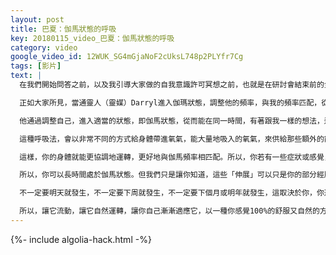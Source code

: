 ```yaml
---
layout: post
title: 巴夏：伽馬狀態的呼吸
key: 20180115_video_巴夏：伽馬狀態的呼吸
category: video
google_video_id: 12WUK_SG4mGjaNoF2cUksL748p2PLYfr7Cg
tags: [影片]
text: |
  在我們開始問答之前，以及我引導大家做的自我意識許可冥想之前，也就是在研討會結束前的全息曼陀羅冥想，我們現在先做些練習，為這個冥想做準備，這準備，包括大家的「呼吸法」（呼吸狀態）

  正如大家所見，當通靈人（靈媒）Darryl進入伽瑪狀態，調整他的頻率，與我的頻率匹配，從而讓我的思想，能夠通過他，翻譯成你們的語言，這樣，我們之間才能交流，這過程，通靈人Darryl的呼吸方式，會發生改變，這是為了提高與強化 他與我頻率匹配度，這樣，我們之間才能協調一致，他才能成為我們思想的「翻譯器」。

  他通過調整自己，進入適當的狀態，即伽馬狀態，從而能在同一時間，有著跟我一樣的想法，這種情形，就像兩支和諧共振的音叉，於是，我的實相，就能通過他的翻譯，帶到你們的實相中，在這種狀態下，因為會有額外的能量流經身體，而且，大腦也是非常高水準地運轉著，超高速度地協調地運轉著。

  這種呼吸法，會以非常不同的方式給身體帶進氧氣，能大量地吸入的氧氣，來供給那些額外的能量，這樣，通靈人才不會被「燒壞」，你若偶爾進入伽馬狀態，你就會有過這種非常重要的體驗，你的呼吸方式會改變，你的身體，會時不時地有不同的感覺，你體內的任何堵塞，都會打開，或者讓路，使得額外的能量能夠通過。

  這樣，你的身體就能更協調地運轉，更好地與伽馬頻率相匹配。所以，你若有一些症狀或感覺，不要驚慌，有些「伸張運動」的體驗，這都很正常，你只需要允許更多的能量流經你，不要多長時間，這種「伸張運動」就會變成「狂喜」，因為，伽馬頻率表示這你處於激情的狀態，處於愛中，處於創造與允許狀態。

  所以，你可以長時間處於伽馬狀態。但我們只是讓你知道，這些「伸展」可以只是你的部分經歷，或部分過程，從而讓伽馬狀態，能成為你長時間保持的自然狀態。

  不一定要明天就發生，不一定要下周就發生，不一定要下個月或明年就發生，這取決於你，你適應伽馬狀態的節奏，完全在於你的掌控中，完全取決於你，沒有所謂對的方式，或錯的方式，也沒有對的時間，與錯誤的時間（時機），只有適合你的完美時間（時機）。

  所以，讓它流動，讓它自然運轉，讓你自己漸漸適應它，以一種你感覺100%的舒服又自然的方式。所以，我們現在做些呼吸練習。
---
```


{%- include algolia-hack.html -%}
